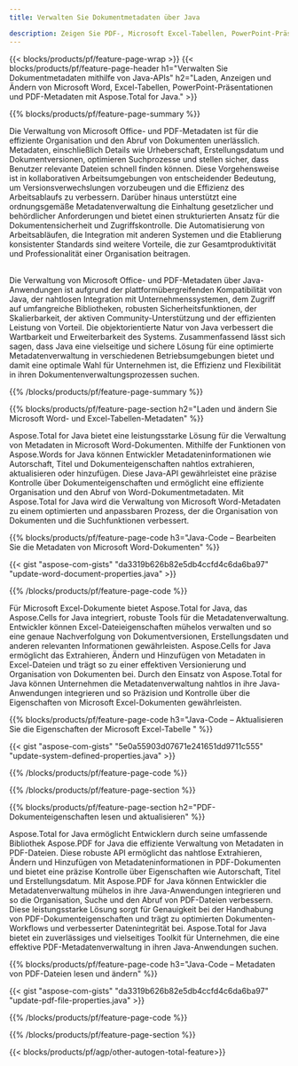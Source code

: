```yaml
---
title: Verwalten Sie Dokumentmetadaten über Java 

description: Zeigen Sie PDF-, Microsoft Excel-Tabellen, PowerPoint-Präsentationen und Word-Dokumentmetadaten über Ihre Java-Anwendung an und aktualisieren Sie sie.
---
```


{{< blocks/products/pf/feature-page-wrap >}}
{{< blocks/products/pf/feature-page-header h1="Verwalten Sie Dokumentmetadaten mithilfe von Java-APIs" h2="Laden, Anzeigen und Ändern von Microsoft Word, Excel-Tabellen, PowerPoint-Präsentationen und PDF-Metadaten mit Aspose.Total for Java." >}}

{{% blocks/products/pf/feature-page-summary %}}

Die Verwaltung von Microsoft Office- und PDF-Metadaten ist für die effiziente Organisation und den Abruf von Dokumenten unerlässlich. Metadaten, einschließlich Details wie Urheberschaft, Erstellungsdatum und Dokumentversionen, optimieren Suchprozesse und stellen sicher, dass Benutzer relevante Dateien schnell finden können. Diese Vorgehensweise ist in kollaborativen Arbeitsumgebungen von entscheidender Bedeutung, um Versionsverwechslungen vorzubeugen und die Effizienz des Arbeitsablaufs zu verbessern. Darüber hinaus unterstützt eine ordnungsgemäße Metadatenverwaltung die Einhaltung gesetzlicher und behördlicher Anforderungen und bietet einen strukturierten Ansatz für die Dokumentensicherheit und Zugriffskontrolle. Die Automatisierung von Arbeitsabläufen, die Integration mit anderen Systemen und die Etablierung konsistenter Standards sind weitere Vorteile, die zur Gesamtproduktivität und Professionalität einer Organisation beitragen. <br /><br />

Die Verwaltung von Microsoft Office- und PDF-Metadaten über Java-Anwendungen ist aufgrund der plattformübergreifenden Kompatibilität von Java, der nahtlosen Integration mit Unternehmenssystemen, dem Zugriff auf umfangreiche Bibliotheken, robusten Sicherheitsfunktionen, der Skalierbarkeit, der aktiven Community-Unterstützung und der effizienten Leistung von Vorteil. Die objektorientierte Natur von Java verbessert die Wartbarkeit und Erweiterbarkeit des Systems. Zusammenfassend lässt sich sagen, dass Java eine vielseitige und sichere Lösung für eine optimierte Metadatenverwaltung in verschiedenen Betriebsumgebungen bietet und damit eine optimale Wahl für Unternehmen ist, die Effizienz und Flexibilität in ihren Dokumentenverwaltungsprozessen suchen.

{{% /blocks/products/pf/feature-page-summary  %}}


{{% blocks/products/pf/feature-page-section  h2="Laden und ändern Sie Microsoft Word- und Excel-Tabellen-Metadaten" %}}

Aspose.Total for Java bietet eine leistungsstarke Lösung für die Verwaltung von Metadaten in Microsoft Word-Dokumenten. Mithilfe der Funktionen von Aspose.Words for Java können Entwickler Metadateninformationen wie Autorschaft, Titel und Dokumenteigenschaften nahtlos extrahieren, aktualisieren oder hinzufügen. Diese Java-API gewährleistet eine präzise Kontrolle über Dokumenteigenschaften und ermöglicht eine effiziente Organisation und den Abruf von Word-Dokumentmetadaten. Mit Aspose.Total for Java wird die Verwaltung von Microsoft Word-Metadaten zu einem optimierten und anpassbaren Prozess, der die Organisation von Dokumenten und die Suchfunktionen verbessert.

{{% blocks/products/pf/feature-page-code h3="Java-Code – Bearbeiten Sie die Metadaten von Microsoft Word-Dokumenten" %}}

{{< gist "aspose-com-gists" "da3319b626b82e5db4ccfd4c6da6ba97" "update-word-document-properties.java" >}}

{{% /blocks/products/pf/feature-page-code  %}}

Für Microsoft Excel-Dokumente bietet Aspose.Total for Java, das Aspose.Cells for Java integriert, robuste Tools für die Metadatenverwaltung. Entwickler können Excel-Dateieigenschaften mühelos verwalten und so eine genaue Nachverfolgung von Dokumentversionen, Erstellungsdaten und anderen relevanten Informationen gewährleisten. Aspose.Cells for Java ermöglicht das Extrahieren, Ändern und Hinzufügen von Metadaten in Excel-Dateien und trägt so zu einer effektiven Versionierung und Organisation von Dokumenten bei. Durch den Einsatz von Aspose.Total for Java können Unternehmen die Metadatenverwaltung nahtlos in ihre Java-Anwendungen integrieren und so Präzision und Kontrolle über die Eigenschaften von Microsoft Excel-Dokumenten gewährleisten.


{{% blocks/products/pf/feature-page-code h3="Java-Code – Aktualisieren Sie die Eigenschaften der Microsoft Excel-Tabelle " %}}

{{< gist "aspose-com-gists" "5e0a55903d07671e241651dd9711c555" "update-system-defined-properties.java" >}}

{{% /blocks/products/pf/feature-page-code  %}}

{{% /blocks/products/pf/feature-page-section %}}


{{% blocks/products/pf/feature-page-section  h2="PDF-Dokumenteigenschaften lesen und aktualisieren" %}}

Aspose.Total for Java ermöglicht Entwicklern durch seine umfassende Bibliothek Aspose.PDF for Java die effiziente Verwaltung von Metadaten in PDF-Dateien. Diese robuste API ermöglicht das nahtlose Extrahieren, Ändern und Hinzufügen von Metadateninformationen in PDF-Dokumenten und bietet eine präzise Kontrolle über Eigenschaften wie Autorschaft, Titel und Erstellungsdatum. Mit Aspose.PDF for Java können Entwickler die Metadatenverwaltung mühelos in ihre Java-Anwendungen integrieren und so die Organisation, Suche und den Abruf von PDF-Dateien verbessern. Diese leistungsstarke Lösung sorgt für Genauigkeit bei der Handhabung von PDF-Dokumenteigenschaften und trägt zu optimierten Dokumenten-Workflows und verbesserter Datenintegrität bei. Aspose.Total for Java bietet ein zuverlässiges und vielseitiges Toolkit für Unternehmen, die eine effektive PDF-Metadatenverwaltung in ihren Java-Anwendungen suchen.

{{% blocks/products/pf/feature-page-code h3="Java-Code – Metadaten von PDF-Dateien lesen und ändern" %}}

{{< gist "aspose-com-gists" "da3319b626b82e5db4ccfd4c6da6ba97" "update-pdf-file-properties.java" >}}

{{% /blocks/products/pf/feature-page-code  %}}

{{% /blocks/products/pf/feature-page-section %}}

{{< blocks/products/pf/agp/other-autogen-total-feature>}}